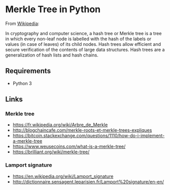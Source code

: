 # Merkle Tree in Python
From [Wikipedia](https://en.wikipedia.org/wiki/Merkle_tree):

In cryptography and computer science, a hash tree or Merkle tree is a tree in which every non-leaf node is labelled with the hash of the labels or values (in case of leaves) of its child nodes. Hash trees allow efficient and secure verification of the contents of large data structures. Hash trees are a generalization of hash lists and hash chains.

## Requirements
- Python 3

## Links
### Merkle tree
  - https://fr.wikipedia.org/wiki/Arbre_de_Merkle
  - http://blogchaincafe.com/merkle-roots-et-merkle-trees-expliques
  - https://bitcoin.stackexchange.com/questions/1110/how-do-i-implement-a-merkle-tree
  - https://www.weusecoins.com/what-is-a-merkle-tree/
  - https://brilliant.org/wiki/merkle-tree/
### Lamport signature
  - https://en.wikipedia.org/wiki/Lamport_signature
  - http://dictionnaire.sensagent.leparisien.fr/Lamport%20signature/en-en/
